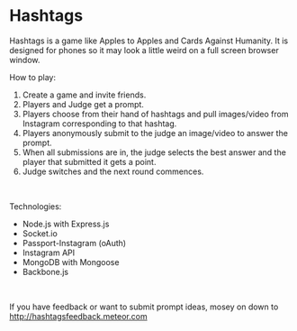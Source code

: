 Hashtags
========

Hashtags is a game like Apples to Apples and Cards Against Humanity.  It is designed for phones so it may look a little weird on a full screen browser window.
<br/>

How to play:
<ol>
<li>Create a game and invite friends.</li>
<li>Players and Judge get a prompt.</li>
<li>Players choose from their hand of hashtags and pull images/video from Instagram corresponding to that hashtag.</li>
<li>Players anonymously submit to the judge an image/video to answer the prompt.</li>
<li>When all submissions are in, the judge selects the best answer and the player that submitted it gets a point.</li>
<li>Judge switches and the next round commences.</li>
</ol>
<br/>


Technologies:
<ul>
  <li>Node.js with Express.js</li>
  <li>Socket.io</li>
  <li>Passport-Instagram (oAuth)</li>
  <li>Instagram API</li>
  <li>MongoDB with Mongoose</li>
  <li>Backbone.js</li>
</ul>
</n>
<br/>

  If you have feedback or want to submit prompt ideas, mosey on down to http://hashtagsfeedback.meteor.com